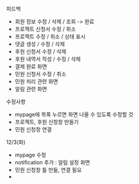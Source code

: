 피드백
  - 회원 정보 수정 / 삭제 / 조회 -> 완료
  - 프로젝트 신청서 수정 / 취소
  - 프로젝트 수정 / 취소 / 상태 표시
  - 댓글 생성 / 수정 / 삭제
  - 후원 신청서 수정 / 삭제
  - 후원 내역서 작성 / 수정 / 삭제
  - 결제 완료 화면
  - 민원 신청서 수정 / 취소
  - 민원 처리 관련 화면
  - 알림 관련 화면

수정사항
  - mypage에 목록 누르면 화면 나올 수 있도록 수정할 것
  - 프로젝트, 후원 신청창 만들기
  - 민원 신청창 연결


12/3(화)
- mypage 수정
- notification 추가 : 알림 설정 화면
- 민원 신청창 틀 만듦, 연결 필요
- 
